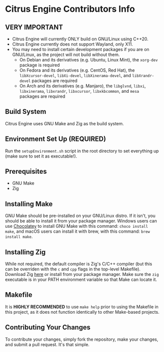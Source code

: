 # Citrus Engine Contributors Info

## VERY IMPORTANT
* Citrus Engine will currently ONLY build on GNU/Linux using C++20.
* Citrus Engine currently does not support Wayland, only X11.
* You may need to install certain development packages if you are on GNU/Linux, as the project will not build without them.
    * On Debian and its derivatives (e.g. Ubuntu, Linux Mint), the  `xorg-dev` package is required
    * On Fedora and its derivatives (e.g. CentOS, Red Hat), the `libXcursor-devel`, `libXi-devel`, `libXinerama-devel`, and `libXrandr-devel` packages are required
    * On Arch and its derivatives (e.g. Manjaro), the `libglvnd`, `libxi`, `libxinerama`, `libxrandr`, `libxcursor`, `libxkbcommon`, and `mesa` packages are required

## Build System
Citrus Engine uses GNU Make and Zig as the build system.

## Environment Set Up (**REQUIRED**)
Run the `setupEnvironment.sh` script in the root directory to set everything up (make sure to set it as executable!).

## Prerequisites
* GNU Make
* Zig

## Installing Make
GNU Make should be pre-installed on your GNU/Linux distro. If it isn't, you should be able to install it from your package manager. Windows users can use [Chocolatey](https://chocolatey.org/) to install GNU Make with this command: `choco install make`, and macOS users can install it with brew, with this command: `brew install make`.

## Installing Zig
While not required, the default compiler is Zig's C/C++ compiler (but this can be overriden with the `c` and `cpp` flags in the top-level Makefile). Download Zig [here](https://ziglang.org/download/) or install from your package manager. Make sure the `zig` executable is in your PATH environment variable so that Make can locate it.

## Makefile
It is **HIGHLY RECOMMENDED** to use `make help` prior to using the Makefile in this project, as it does not function identically to other Make-based projects.

## Contributing Your Changes
To contribute your changes, simply fork the repository, make your changes, and submit a pull request. It's that simple.